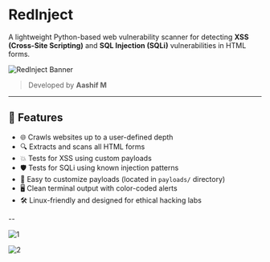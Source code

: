 # RedInject

A lightweight Python-based web vulnerability scanner for detecting **XSS (Cross-Site Scripting)** and **SQL Injection (SQLi)** vulnerabilities in HTML forms.

![RedInject Banner](https://img.shields.io/badge/version-1.0.0-red?style=flat-square)  
> Developed by **Aashif M**

---

## 🚀 Features

- 🌐 Crawls websites up to a user-defined depth
- 🔍 Extracts and scans all HTML forms
- 💥 Tests for XSS using custom payloads
- 🛡️ Tests for SQLi using known injection patterns
- 📂 Easy to customize payloads (located in `payloads/` directory)
- 🖥️ Clean terminal output with color-coded alerts
- 🛠️ Linux-friendly and designed for ethical hacking labs

--

![1](https://github.com/user-attachments/assets/13cb24b0-809d-4155-83b2-92eea359073d)


![2](https://github.com/user-attachments/assets/a919e940-cdf1-42c7-8467-7a8257532a15)
